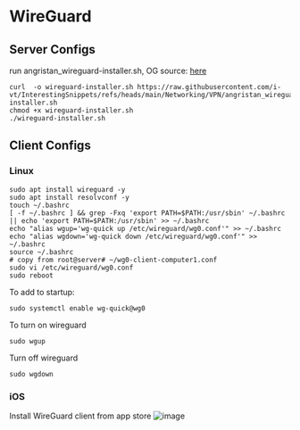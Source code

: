 # WireGuard

## Server Configs

run angristan_wireguard-installer.sh, OG source: [here](https://github.com/angristan/wireguard-install/blob/master/wireguard-install.sh)

```
curl  -o wireguard-installer.sh https://raw.githubusercontent.com/i-vt/InterestingSnippets/refs/heads/main/Networking/VPN/angristan_wireguard-installer.sh
chmod +x wireguard-installer.sh
./wireguard-installer.sh
```


## Client Configs

### Linux
```
sudo apt install wireguard -y
sudo apt install resolvconf -y
touch ~/.bashrc
[ -f ~/.bashrc ] && grep -Fxq 'export PATH=$PATH:/usr/sbin' ~/.bashrc || echo 'export PATH=$PATH:/usr/sbin' >> ~/.bashrc
echo "alias wgup='wg-quick up /etc/wireguard/wg0.conf'" >> ~/.bashrc
echo "alias wgdown='wg-quick down /etc/wireguard/wg0.conf'" >> ~/.bashrc
source ~/.bashrc
# copy from root@server# ~/wg0-client-computer1.conf
sudo vi /etc/wireguard/wg0.conf
sudo reboot
```


To add to startup: 
```
sudo systemctl enable wg-quick@wg0
```
To turn on wireguard
```
sudo wgup
```
Turn off wireguard
```
sudo wgdown
```
### iOS

Install WireGuard client from app store
![image](https://github.com/user-attachments/assets/18330c08-2ddf-4ecd-8d66-0f5ccb5da32d)

